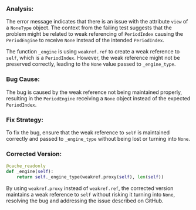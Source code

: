 ### Analysis:
The error message indicates that there is an issue with the attribute `view` of a `NoneType` object. The context from the failing test suggests that the problem might be related to weak referencing of `PeriodIndex` causing the `PeriodEngine` to receive `None` instead of the intended `PeriodIndex`.

The function `_engine` is using `weakref.ref` to create a weak reference to `self`, which is a `PeriodIndex`. However, the weak reference might not be preserved correctly, leading to the `None` value passed to `_engine_type`.

### Bug Cause:
The bug is caused by the weak reference not being maintained properly, resulting in the `PeriodEngine` receiving a `None` object instead of the expected `PeriodIndex`.

### Fix Strategy:
To fix the bug, ensure that the weak reference to `self` is maintained correctly and passed to `_engine_type` without being lost or turning into `None`.

### Corrected Version:
```python
@cache_readonly
def _engine(self):
    return self._engine_type(weakref.proxy(self), len(self))
```

By using `weakref.proxy` instead of `weakref.ref`, the corrected version maintains a weak reference to `self` without risking it turning into `None`, resolving the bug and addressing the issue described on GitHub.
